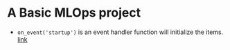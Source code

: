 # A Basic MLOps project


- `on_event('startup')` is an event handler function will initialize the items. [link](https://fastapi.tiangolo.com/advanced/events/)